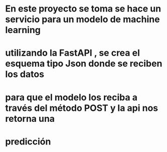 # En este proyecto se toma se hace un servicio para un modelo de machine learning
# utilizando la FastAPI , se crea el esquema tipo Json donde se reciben los datos
# para que el modelo los reciba a través del método POST y la api nos retorna una
# predicción

